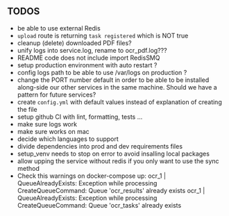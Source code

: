 ## TODOS

<!-- - all source code into src/ ? -->
<!-- - linter ! -->
<!-- - cleanup automaitcally for each tests -->
<!-- - do not use tenants, WTF ? -->
<!-- - review test files: do we want to include the "processed.pdf" in the commit? -->
<!-- - combine docker-compose files (prod and testing) if possible -->
<!-- - change names of packages if pertinent -->
<!-- - error handling -->
<!-- - check passing parameters for OCRing, specicially language -->
<!-- - rename venv to something meaningfull, ocr-pdf-service-venv ? -->
<!-- - use config paths instead of repeating everywhere strings -->
<!-- - test with language for sync endpoint !! -->
<!-- - autoformatter -->
<!-- - info endpoint respond with languages available -->
<!-- - update README!!!! -->
<!-- - why still docker_volumes has xml dir ? -->
<!-- - test with a wider variety of PDFs -->
<!-- - review which requirements are really required -->

- be able to use external Redis
- `upload` route is returning `task registered` which is NOT true
- cleanup (delete) downloaded PDF files?
- unify logs into service.log, rename to ocr_pdf.log???
- README code does not include import RedisSMQ
- setup production environment with auto restart ?
- config logs path to be able to use /var/logs on production ?
- change the PORT number default in order to be able to be installed along-side our other services in the same machine. Should we have a pattern for future services?
- create `config.yml` with default values instead of explanation of creating the file
- setup github CI with lint, formatting, tests ...
- make sure logs work
- make sure works on mac
- decide which languages to support
- divide dependencies into prod and dev requirements files
- setup_venv needs to stop on error to avoid insalling local packages
- allow upping the service without redis if you only want to use the sync method
- Check this warnings on docker-compose up:
  ocr_1 | QueueAlreadyExists: Exception while processing CreateQueueCommand: Queue 'ocr_results' already exists
  ocr_1 | QueueAlreadyExists: Exception while processing CreateQueueCommand: Queue 'ocr_tasks' already exists
